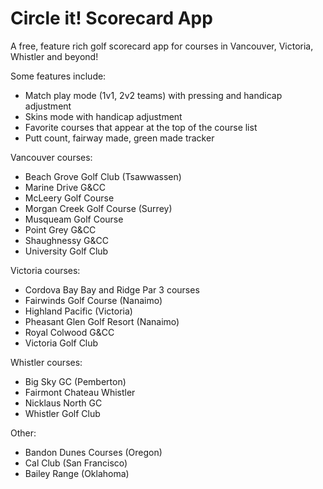 # Circle it! Scorecard App

A free, feature rich golf scorecard app for courses in Vancouver, Victoria, Whistler and beyond!

Some features include:
- Match play mode (1v1, 2v2 teams) with pressing and handicap adjustment
- Skins mode with handicap adjustment
- Favorite courses that appear at the top of the course list
- Putt count, fairway made, green made tracker

Vancouver courses:
- Beach Grove Golf Club (Tsawwassen)
- Marine Drive G&CC
- McLeery Golf Course
- Morgan Creek Golf Course (Surrey)
- Musqueam Golf Course
- Point Grey G&CC
- Shaughnessy G&CC
- University Golf Club

Victoria courses:
- Cordova Bay Bay and Ridge Par 3 courses
- Fairwinds Golf Course (Nanaimo)
- Highland Pacific (Victoria)
- Pheasant Glen Golf Resort (Nanaimo)
- Royal Colwood G&CC
- Victoria Golf Club

Whistler courses:
- Big Sky GC (Pemberton)
- Fairmont Chateau Whistler
- Nicklaus North GC
- Whistler Golf Club

Other:
- Bandon Dunes Courses (Oregon)
- Cal Club (San Francisco)
- Bailey Range (Oklahoma)
